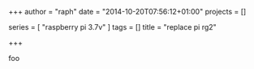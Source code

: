 +++
author = "raph"
date = "2014-10-20T07:56:12+01:00"
projects = []

series = [ "raspberry pi 3.7v" ]
tags = []
title = "replace pi rg2"

+++

foo
